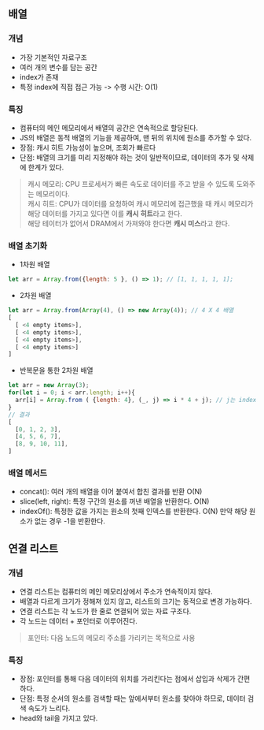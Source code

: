 ## 배열
### 개념
- 가장 기본적인 자료구조
- 여러 개의 변수를 담는 공간
- index가 존재
- 특정 index에 직접 접근 가능 -> 수행 시간: O(1)

### 특징
- 컴퓨터의 메인 메모리에서 배열의 공간은 연속적으로 할당된다.
- JS의 배열은 동적 배열의 기능을 제공하여, 맨 뒤의 위치에 원소를 추가할 수 있다.
- 장점: 캐시 히트 가능성이 높으며, 조회가 빠르다
- 단점: 배열의 크기를 미리 지정해야 하는 것이 일반적이므로, 데이터의 추가 및 삭제에 한계가 있다.
> 캐시 메모리: CPU 프로세서가 빠른 속도로 데이터를 주고 받을 수 있도록 도와주는 메모리이다.<br />
> 캐시 히트: CPU가 데이터를 요청하여 캐시 메모리에 접근했을 때 캐시 메모리가 해당 데이터를 가지고 있다면 이를 <b>캐시 히트</b>라고 한다.<br/>
> 해당 테이터가 없어서 DRAM에서 가져와야 한다면 <b>캐시 미스</b>라고 한다.

### 배열 초기화
- 1차원 배열
```js
let arr = Array.from({length: 5 }, () => 1); // [1, 1, 1, 1, 1];
```
- 2차원 배열
```js
let arr = Array.from(Array(4), () => new Array(4)); // 4 X 4 배열
[
  [ <4 empty items>],
  [ <4 empty items>],
  [ <4 empty items>],
  [ <4 empty items>]
]
```
- 반복문을 통한 2차원 배열
```js
let arr = new Array(3);
for(let i = 0; i < arr.length; i++){
  arr[i] = Array.from ( {length: 4}, (_, j) => i * 4 + j); // j는 index와 같은 개념
}
// 결과
[
  [0, 1, 2, 3],
  [4, 5, 6, 7],
  [8, 9, 10, 11],
]
```
### 배열 메서드
- concat(): 여러 개의 배열을 이어 붙여서 합친 결과를 반환 O(N)
- slice(left, right): 특정 구간의 원소를 꺼낸 배열을 반환한다. O(N)
- indexOf(): 특정한 값을 가지는 원소의 첫째 인덱스를 반환한다. O(N) 만약 해당 원소가 없는 경우 -1을 반환한다.
## 연결 리스트
### 개념
- 연결 리스트는 컴퓨터의 메인 메모리상에서 주소가 연속적이지 않다.
- 배열과 다르게 크기가 정해져 있지 않고, 리스트의 크기는 동적으로 변경 가능하다.
- 연결 리스트는 각 노드가 한 줄로 연결되어 있는 자료 구조다.
- 각 노드는 데이터 + 포인터로 이루어진다.
> 포인터: 다음 노드의 메모리 주소를 가리키는 목적으로 사용

### 특징
- 장점: 포인터를 통해 다음 데이터의 위치를 가리킨다는 점에서 삽입과 삭제가 간편하다.
- 단점: 특정 순서의 원소를 검색할 때는 앞에서부터 원소를 찾아야 하므로, 데이터 검색 속도가 느리다.
- head와 tail을 가지고 있다.
